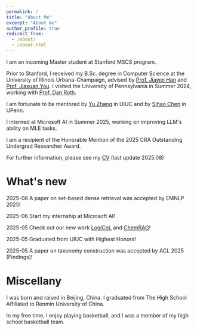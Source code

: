 ```yaml
---
permalink: /
title: "About Me"
excerpt: "About me"
author_profile: true
redirect_from: 
  - /about/
  - /about.html
---
```


I am an incoming Master student at Stanford MSCS program. 

Prior to Stanford, I received my B.Sc. degree in Computer Science at the University of Illinois Urbana-Champaign, advised by [Prof. Jiawei Han](http://hanj.cs.illinois.edu/) and [Prof. Jiaxuan You](https://cs.stanford.edu/people/jiaxuan/). 
I visited the University of Pennsylvania in Summer 2024, working with [Prof. Dan Roth](https://www.seas.upenn.edu/~danroth/).

I am fortunate to be mentored by [Yu Zhang](https://yuzhimanhua.github.io/) in UIUC and by [Sihao Chen](https://sihaoc.github.io/) in UPenn.

I interned at Microsoft AI in Summer 2025, working on improving LLM's ability on MLE tasks. 

I am a recipient of the Honorable Mention of the 2025 CRA Outstanding Undergrad Researcher Award.

For further information, please see my [CV](https://docs.google.com/document/d/1unCRIw5049pvZWEdNxPGmRLdSeABWuQUAyOloLWYcfI/edit?usp=sharing) (last update 2025.08)


What's new
======
2025-08 A paper on set-based dense retrieval was accepted by EMNLP 2025! 

2025-06 Start my internship at Microsoft AI!

2025-05 Check out our new work [LogiCoL](https://arxiv.org/pdf/2505.19588) and [ChemRAG](https://www.arxiv.org/pdf/2505.07671)! 

2025-05 Graduated from UIUC with Highest Honors! 

2025-05 A paper on taxonomy construction was accepted by ACL 2025 (Findings)! 


Miscellany
======
I was born and raised in Beijing, China. I graduated from The High School Affiliated to Renmin University of China.

In my free time, I enjoy playing basketball, and I was a member of my high school basketball team. 


